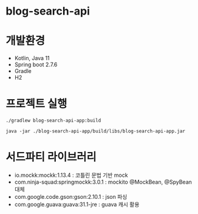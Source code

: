 # blog-search-api


# 개발환경
- Kotlin, Java 11
- Spring boot 2.7.6
- Gradle
- H2

# 프로젝트 실행
```
./gradlew blog-search-api-app:build 
```
```
java -jar ./blog-search-api-app/build/libs/blog-search-api-app.jar
```

# 서드파티 라이브러리
- io.mockk:mockk:1.13.4 : 코틀린 문법 기반 mock 
- com.ninja-squad:springmockk:3.0.1 : mockito @MockBean, @SpyBean 대체
- com.google.code.gson:gson:2.10.1 : json 파싱
- com.google.guava:guava:31.1-jre : guava 캐시 활용
